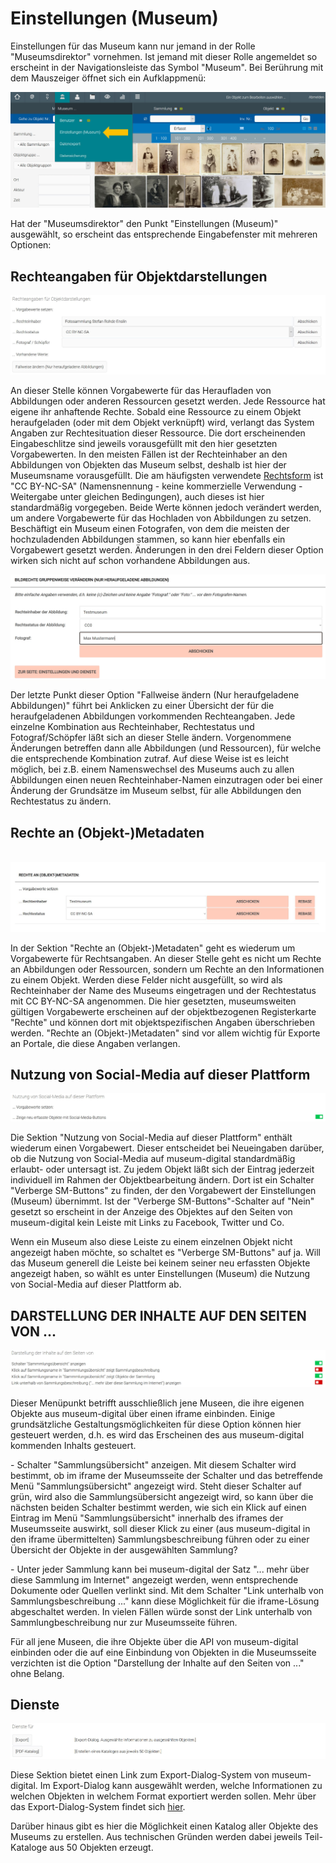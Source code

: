 Einstellungen (Museum)
======================

Einstellungen für das Museum kann nur jemand in der Rolle
"Museumsdirektor" vornehmen. Ist jemand mit dieser Rolle angemeldet so
erscheint in der Navigationsleiste das Symbol \"Museum\". Bei Berührung
mit dem Mauszeiger öffnet sich ein Aufklappmenü:

![](../../assets/musdb/museum/einstellungenmuseum1.JPG)

Hat der \"Museumsdirektor\" den Punkt \"Einstellungen (Museum)\"
ausgewählt, so erscheint das entsprechende Eingabefenster mit mehreren
Optionen:

Rechteangaben für Objektdarstellungen
-------------------------------------

![](../../assets/musdb/museum/rechtedarstellungen.JPG)

An dieser Stelle können Vorgabewerte für das Heraufladen von Abbildungen
oder anderen Ressourcen gesetzt werden. Jede Ressource hat eigene ihr
anhaftende Rechte. Sobald eine Ressource zu einem Objekt heraufgeladen
(oder mit dem Objekt verknüpft) wird, verlangt das System Angaben zur
Rechtesituation dieser Ressource. Die dort erscheinenden Eingabeschlitze
sind jeweils vorausgefüllt mit den hier gesetzten Vorgabewerten. In den
meisten Fällen ist der Rechteinhaber an den Abbildungen von Objekten das
Museum selbst, deshalb ist hier der Museumsname vorausgefüllt. Die am
häufigsten verwendete [Rechtsform](../../Grundkonzepte/Lizenzen.md) ist
\"CC BY-NC-SA\" (Namensnennung - keine kommerzielle Verwendung -
Weitergabe unter gleichen Bedingungen), auch dieses ist hier
standardmäßig vorgegeben. Beide Werte können jedoch verändert werden, um
andere Vorgabewerte für das Hochladen von Abbildungen zu setzen.
Beschäftigt ein Museum einen Fotografen, von dem die meisten der
hochzuladenden Abbildungen stammen, so kann hier ebenfalls ein
Vorgabewert gesetzt werden. Änderungen in den drei Feldern dieser Option
wirken sich nicht auf schon vorhandene Abbildungen aus.

![](../../assets/musdb/museum/Bildrechte_aendern.jpg)

Der letzte Punkt dieser Option \"Fallweise ändern (Nur heraufgeladene
Abbildungen)\" führt bei Anklicken zu einer Übersicht der für die
heraufgeladenen Abbildungen vorkommenden Rechteangaben. Jede einzelne
Kombination aus Rechteinhaber, Rechtestatus und Fotograf/Schöpfer läßt
sich an dieser Stelle ändern. Vorgenommene Änderungen betreffen dann
alle Abbildungen (und Ressourcen), für welche die entsprechende
Kombination zutraf. Auf diese Weise ist es leicht möglich, bei z.B.
einem Namenswechsel des Museums auch zu allen Abbildungen einen neuen
Rechteinhaber-Namen einzutragen oder bei einer Änderung der Grundsätze
im Museum selbst, für alle Abbildungen den Rechtestatus zu ändern.

Rechte an (Objekt-)Metadaten
----------------------------

 ![](../../assets/musdb/museum/objektmetadatenrechte.jpg)

In der Sektion \"Rechte an (Objekt-)Metadaten\" geht es wiederum um
Vorgabewerte für Rechtsangaben. An dieser Stelle geht es nicht um Rechte
an Abbildungen oder Ressourcen, sondern um Rechte an den Informationen
zu einem Objekt. Werden diese Felder nicht ausgefüllt, so wird als
Rechteinhaber der Name des Museums eingetragen und der Rechtestatus mit
CC BY-NC-SA angenommen. Die hier gesetzten, museumsweiten gültigen
Vorgabewerte erscheinen auf der objektbezogenen Registerkarte \"Rechte\"
und können dort mit objektspezifischen Angaben überschrieben werden.
\"Rechte an (Objekt-)Metadaten\" sind vor allem wichtig für Exporte an
Portale, die diese Angaben verlangen.

Nutzung von Social-Media auf dieser Plattform
---------------------------------------------

![](../../assets/musdb/museum/einstellungensm.JPG)

Die Sektion \"Nutzung von Social-Media auf dieser Plattform\" enthält
wiederum einen Vorgabewert. Dieser entscheidet bei Neueingaben darüber,
ob die Nutzung von Social-Media auf museum-digital standardmäßig
erlaubt- oder untersagt ist. Zu jedem Objekt läßt sich der Eintrag
jederzeit individuell im Rahmen der Objektbearbeitung ändern. Dort ist
ein Schalter \"Verberge SM-Buttons\" zu finden, der den Vorgabewert der
Einstellungen (Museum) übernimmt. Ist der \"Verberge
SM-Buttons\"-Schalter auf \"Nein\" gesetzt so erscheint in der Anzeige
des Objektes auf den Seiten von museum-digital kein Leiste mit Links zu
Facebook, Twitter und Co.

Wenn ein Museum also diese Leiste zu einem einzelnen Objekt nicht
angezeigt haben möchte, so schaltet es \"Verberge SM-Buttons\" auf ja.
Will das Museum generell die Leiste bei keinem seiner neu erfassten
Objekte angezeigt haben, so wählt es unter Einstellungen (Museum) die
Nutzung von Social-Media auf dieser Plattform ab.

DARSTELLUNG DER INHALTE AUF DEN SEITEN VON \...
-----------------------------------------------

![](../../assets/musdb/museum/darstellunginhalteseitenselbst.JPG)

Dieser Menüpunkt betrifft ausschließlich jene Museen, die ihre eigenen
Objekte aus museum-digital über einen iframe einbinden. Einige
grundsätzliche Gestaltungsmöglichkeiten für diese Option können hier
gesteuert werden, d.h. es wird das Erscheinen des aus museum-digital
kommenden Inhalts gesteuert.

\- Schalter \"Sammlungsübersicht\" anzeigen. Mit diesem Schalter wird
bestimmt, ob im iframe der Museumsseite der Schalter und das betreffende
Menü \"Sammlungsübersicht\" angezeigt wird. Steht dieser Schalter auf
grün, wird also die Sammlungsübersicht angezeigt wird, so kann über die
nächsten beiden Schalter bestimmt werden, wie sich ein Klick auf einen
Eintrag im Menü \"Sammlungsübersicht\" innerhalb des iframes der
Museumsseite auswirkt, soll dieser Klick zu einer (aus museum-digital in
den iframe übermittelten) Sammlungsbeschreibung führen oder zu einer
Übersicht der Objekte in der ausgewählten Sammlung?

\- Unter jeder Sammlung kann bei museum-digital der Satz \"\... mehr
über diese Sammlung im Internet\" angezeigt werden, wenn entsprechende
Dokumente oder Quellen verlinkt sind. Mit dem Schalter \"Link unterhalb
von Sammlungsbeschreibung \...\" kann diese Möglichkeit für die
iframe-Lösung abgeschaltet werden. In vielen Fällen würde sonst der Link
unterhalb von Sammlungbeschreibung nur zur Museumsseite führen.

Für all jene Museen, die ihre Objekte über die API von museum-digital
einbinden oder die auf eine Einbindung von Objekten in die Museumsseite
verzichten ist die Option \"Darstellung der Inhalte auf den Seiten von
\...\" ohne Belang.

Dienste
-------

![](../../assets/musdb/museum/dienstefuer.JPG)

Diese Sektion bietet einen Link zum Export-Dialog-System von museum-digital. Im
Export-Dialog kann ausgewählt werden, welche Informationen zu welchen
Objekten in welchem Format exportiert werden sollen. Mehr über das
Export-Dialog-System findet sich [hier](../Objektsuche/Export.md).

Darüber hinaus gibt es hier die Möglichkeit einen Katalog aller Objekte
des Museums zu erstellen. Aus technischen Gründen werden dabei jeweils
Teil-Kataloge aus 50 Objekten erzeugt.
